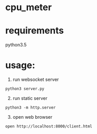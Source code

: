 # cpu_meter

# requirements
python3.5

# usage:

1. run websocket server

  `python3 server.py`

2. run static server

  `python3 -m http.server`
  
3. open web browser

  `open http://localhost:8000/client.html`
